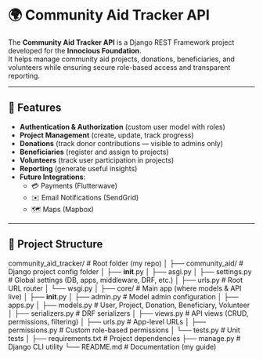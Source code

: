 # 🌍 Community Aid Tracker API

The **Community Aid Tracker API** is a Django REST Framework project developed for the **Innocious Foundation**.  
It helps manage community aid projects, donations, beneficiaries, and volunteers while ensuring secure role-based access and transparent reporting.

---

## 🚀 Features
- **Authentication & Authorization** (custom user model with roles)
- **Project Management** (create, update, track progress)
- **Donations** (track donor contributions — visible to admins only)
- **Beneficiaries** (register and assign to projects)
- **Volunteers** (track user participation in projects)
- **Reporting** (generate useful insights)
- **Future Integrations**:
  - 💳 Payments (Flutterwave)  
  - ✉️ Email Notifications (SendGrid)  
  - 🗺️ Maps (Mapbox)

---

## 📂 Project Structure
community_aid_tracker/             # Root folder (my repo)
│
├── community_aid/                 # Django project config folder
│   ├── __init__.py
│   ├── asgi.py
│   ├── settings.py                 # Global settings (DB, apps, middleware, DRF, etc.)
│   ├── urls.py                     # Root URL router
│   └── wsgi.py
│
├── core/                          # Main app (where models & API live)
│   ├── __init__.py
│   ├── admin.py                    # Model admin configuration
│   ├── apps.py
│   ├── models.py                   # User, Project, Donation, Beneficiary, Volunteer
│   ├── serializers.py              # DRF serializers
│   ├── views.py                    # API views (CRUD, permissions, filtering)
│   ├── urls.py                     # App-level URLs
│   ├── permissions.py              # Custom role-based permissions
│   └── tests.py                    # Unit tests
│
├── requirements.txt                # Project dependencies
├── manage.py                       # Django CLI utility
└── README.md                       # Documentation (my guide)
